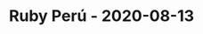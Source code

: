 ---
layout: post
title: Ruby Perú - 2020-08-13
datetime: '2020-08-13T19:00:00-05:00'
name: Ruby Perú
external_url: https://www.meetup.com/rubyperu/events/272387404/
online_event: true
year_month: 2020-08
---